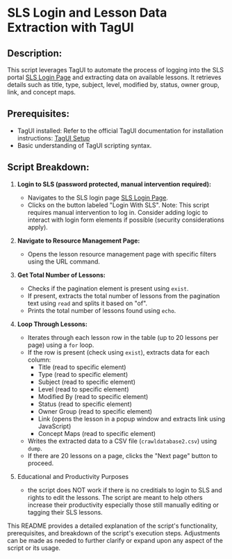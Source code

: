 
# SLS Login and Lesson Data Extraction with TagUI

## Description:

This script leverages TagUI to automate the process of logging into the SLS portal [SLS Login Page](https://vle.learning.moe.edu.sg/login) and extracting data on available lessons. It retrieves details such as title, type, subject, level, modified by, status, owner group, link, and concept maps.

## Prerequisites:

- TagUI installed: Refer to the official TagUI documentation for installation instructions: [TagUI Setup](https://tagui.readthedocs.io/en/latest/setup.html)
- Basic understanding of TagUI scripting syntax.

## Script Breakdown:

1. **Login to SLS (password protected, manual intervention required):**
   - Navigates to the SLS login page [SLS Login Page](https://vle.learning.moe.edu.sg/login).
   - Clicks on the button labeled "Login With SLS".
   Note: This script requires manual intervention to log in. Consider adding logic to interact with login form elements if possible (security considerations apply).

2. **Navigate to Resource Management Page:**
   - Opens the lesson resource management page with specific filters using the URL command.

3. **Get Total Number of Lessons:**
   - Checks if the pagination element is present using `exist`.
   - If present, extracts the total number of lessons from the pagination text using `read` and splits it based on "of".
   - Prints the total number of lessons found using `echo`.

4. **Loop Through Lessons:**
   - Iterates through each lesson row in the table (up to 20 lessons per page) using a `for` loop.
   - If the row is present (check using `exist`), extracts data for each column:
     - Title (read to specific element)
     - Type (read to specific element)
     - Subject (read to specific element)
     - Level (read to specific element)
     - Modified By (read to specific element)
     - Status (read to specific element)
     - Owner Group (read to specific element)
     - Link (opens the lesson in a popup window and extracts link using JavaScript)
     - Concept Maps (read to specific element)
   - Writes the extracted data to a CSV file (`crawldatabase2.csv`) using `dump`.
   - If there are 20 lessons on a page, clicks the "Next page" button to proceed.

5. Educational and Productivity Purposes
   - the script does NOT work if there is no creditials to login to SLS and rights to edit the lessons. The script are meant to help others increase their productivity especially those still manually editing or tagging their SLS lessons.
   
This README provides a detailed explanation of the script's functionality, prerequisites, and breakdown of the script's execution steps. Adjustments can be made as needed to further clarify or expand upon any aspect of the script or its usage.
